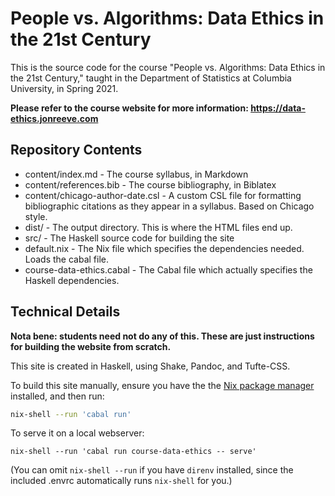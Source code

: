 # People vs. Algorithms: Data Ethics in the 21st Century

This is the source code for the course "People vs. Algorithms: Data Ethics in the 21st Century," taught in the Department of Statistics at Columbia University, in Spring 2021. 

**Please refer to the course website for more information: https://data-ethics.jonreeve.com**

## Repository Contents

 - content/index.md - The course syllabus, in Markdown
 - content/references.bib - The course bibliography, in Biblatex
 - content/chicago-author-date.csl - A custom CSL file for formatting bibliographic citations as they appear in a syllabus. Based on Chicago style.
 - dist/ - The output directory. This is where the HTML files end up. 
 - src/ - The Haskell source code for building the site
 - default.nix - The Nix file which specifies the dependencies needed. Loads the cabal file. 
 - course-data-ethics.cabal - The Cabal file which actually specifies the Haskell dependencies. 

## Technical Details 

**Nota bene: students need not do any of this. These are just instructions for building the website from scratch.**

This site is created in Haskell, using Shake, Pandoc, and Tufte-CSS.

To build this site manually, ensure you have the the [Nix package manager](https://nixos.org/nix/) installed, and then run:

```bash
nix-shell --run 'cabal run'
```

To serve it on a local webserver: 

```
nix-shell --run 'cabal run course-data-ethics -- serve' 
```

(You can omit `nix-shell --run` if you have `direnv` installed, since the included .envrc automatically runs `nix-shell` for you.)


